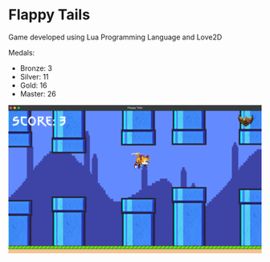 # Flappy Tails

Game developed using Lua Programming Language and Love2D

Medals:
- Bronze: 3
- Silver: 11
- Gold: 16
- Master: 26

![Flappy Tails](graphics/demo.png)
